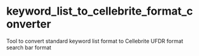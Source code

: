 # keyword_list_to_cellebrite_format_converter
Tool to convert standard keyword list format to Cellebrite UFDR format search bar format
